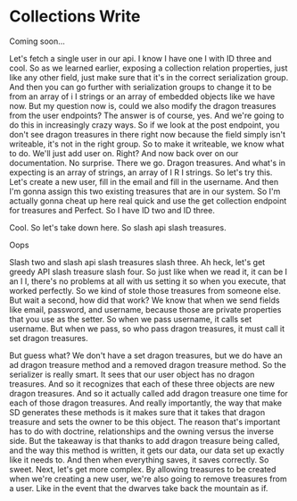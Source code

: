 # Collections Write

Coming soon...

Let's fetch a single user in our api. I know I have one I with ID three and cool. So
as we learned earlier, exposing a collection relation properties, just like any other
field, just make sure that it's in the correct serialization group. And then you can
go further with serialization groups to change it to be from an array of i I strings
or an array of embedded objects like we have now. But my question now is, could we
also modify the dragon treasures from the user endpoints? The answer is of course,
yes. And we're going to do this in increasingly crazy ways. So if we look at the post
endpoint, you don't see dragon treasures in there right now because the field simply
isn't writeable, it's not in the right group. So to make it writeable, we know what
to do. We'll just add user on. Right? And now back over on our documentation. No
surprise. There we go. Dragon treasures. And what's in expecting is an array of
strings, an array of I R I strings. So let's try this. Let's create a new user, fill
in the email and fill in the username. And then I'm gonna assign this two existing
treasures that are in our system. So I'm actually gonna cheat up here real quick and
use the get collection endpoint for treasures and Perfect. So I have ID two and ID
three.

Cool. So let's take down here. So slash api slash treasures.

Oops

Slash two and slash api slash treasures slash three. Ah heck, let's get greedy API
slash treasure slash four. So just like when we read it, it can be I an I I, there's
no problems at all with us setting it so when you execute, that worked perfectly. So
we kind of stole those treasures from someone else. But wait a second, how did that
work? We know that when we send fields like email, password, and username, because
those are private properties that you use as the setter. So when we pass username, it
calls set username. But when we pass, so who pass dragon treasures, it must call it
set dragon treasures.

But guess what? We don't have a set dragon treasures, but we do have an ad dragon
treasure method and a removed dragon treasure method. So the serializer is really
smart. It sees that our user object has no dragon treasures. And so it recognizes
that each of these three objects are new dragon treasures. And so it actually called
add dragon treasure one time for each of those dragon treasures. And really
importantly, the way that make SD generates these methods is it makes sure that it
takes that dragon treasure and sets the owner to be this object. The reason that's
important has to do with doctrine, relationships and the owning versus the inverse
side. But the takeaway is that thanks to add dragon treasure being called, and the
way this method is written, it gets our data, our data set up exactly like it needs
to. And then when everything saves, it saves correctly. So sweet. Next, let's get
more complex. By allowing treasures to be created when we're creating a new user,
we're also going to remove treasures from a user. Like in the event that the dwarves
take back the mountain as if.

